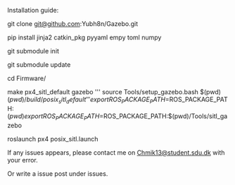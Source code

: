 Installation guide:

git clone git@github.com:Yubh8n/Gazebo.git

pip install jinja2 catkin_pkg pyyaml empy toml numpy

git submodule init

git submodule update

cd Firmware/

make px4_sitl_default gazebo
'''
source Tools/setup_gazebo.bash $(pwd) $(pwd)/build/posix_sitl_default
'''
export ROS_PACKAGE_PATH=$ROS_PACKAGE_PATH:$(pwd)
export ROS_PACKAGE_PATH=$ROS_PACKAGE_PATH:$(pwd)/Tools/sitl_gazebo

roslaunch px4 posix_sitl.launch



If any issues appears, please contact me on Chmik13@student.sdu.dk with your error.

Or write a issue post under issues.

